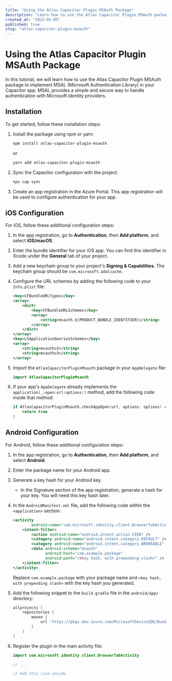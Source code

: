 ```yaml
---
title: "Using the Atlas Capacitor Plugin MSAuth Package"
description: "Learn how to use the Atlas Capacitor Plugin MSAuth package to implement MSAL in your Capacitor app."
created_at: "2022-01-05"
published: true
slug: "atlas-capacitor-plugin-msauth"
---
```


# Using the Atlas Capacitor Plugin MSAuth Package

In this tutorial, we will learn how to use the Atlas Capacitor Plugin MSAuth package to implement MSAL (Microsoft Authentication Library) in your Capacitor app. MSAL provides a simple and secure way to handle authentication with Microsoft identity providers.

## Installation

To get started, follow these installation steps:

1. Install the package using npm or yarn:

   ```bash
   npm install atlas-capacitor-plugin-msauth
   ```

   or

   ```bash
   yarn add atlas-capacitor-plugin-msauth
   ```

2. Sync the Capacitor configuration with the project:

   ```bash
   npx cap sync
   ```

3. Create an app registration in the Azure Portal. This app registration will be used to configure authentication for your app.

## iOS Configuration

For iOS, follow these additional configuration steps:

1. In the app registration, go to **Authentication**, then **Add platform**, and select **iOS/macOS**.
2. Enter the bundle identifier for your iOS app. You can find this identifier in Xcode under the **General** tab of your project.
3. Add a new keychain group to your project's **Signing & Capabilities**. The keychain group should be `com.microsoft.adalcache`.
4. Configure the URL schemes by adding the following code to your `Info.plist` file:

   ```xml
   <key>CFBundleURLTypes</key>
   <array>
       <dict>
           <key>CFBundleURLSchemes</key>
           <array>
               <string>msauth.$(PRODUCT_BUNDLE_IDENTIFIER)</string>
           </array>
       </dict>
   </array>
   <key>LSApplicationQueriesSchemes</key>
   <array>
       <string>msauthv2</string>
       <string>msauthv3</string>
   </array>
   ```

5. Import the `AtlasCapacitorPluginMsauth` package in your `AppDelegate` file:

   ```swift
   import AtlasCapacitorPluginMsauth
   ```

6. If your app's `AppDelegate` already implements the `application(_:open:url:options:)` method, add the following code inside that method:

   ```swift
   if AtlasCapacitorPluginMsauth.checkAppOpen(url, options: options) == true {
       return true
   }
   ```

## Android Configuration

For Android, follow these additional configuration steps:

1. In the app registration, go to **Authentication**, then **Add platform**, and select **Android**.
2. Enter the package name for your Android app.
3. Generate a key hash for your Android key.

   - In the Signature section of the app registration, generate a hash for your key. You will need this key hash later.

4. In the `AndroidManifest.xml` file, add the following code within the `<application>` section:

   ```xml
   <activity
           android:name="com.microsoft.identity.client.BrowserTabActivity">
       <intent-filter>
           <action android:name="android.intent.action.VIEW" />
           <category android:name="android.intent.category.DEFAULT" />
           <category android:name="android.intent.category.BROWSABLE" />
           <data android:scheme="msauth"
                 android:host="com.example.package"
                 android:path="/<key hash, with prepending slash>" />
       </intent-filter>
   </activity>
   ```

   Replace `com.example.package` with your package name and `<key hash, with prepending slash>` with the key hash you generated.

5. Add the following snippet to the `build.gradle` file in the `android/app/` directory:

   ```gradle
   allprojects {
       repositories {
           maven {
               url 'https://pkgs.dev.azure.com/MicrosoftDeviceSDK/DuoSDK-Public/_packaging/Duo-SDK-Feed/maven/v1'
           }
       }
   }
   ```

6. Register the plugin in the main activity file:

   ```kotlin
   import com.microsoft.identity.client.BrowserTabActivity

   // ...

   // Add this line inside